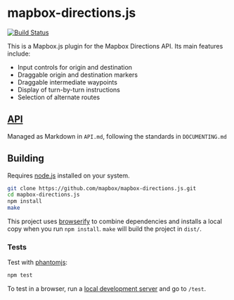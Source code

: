 # mapbox-directions.js

[![Build Status](https://travis-ci.org/mapbox/mapbox-directions.js.png)](https://travis-ci.org/mapbox/mapbox-directions.js)

This is a Mapbox.js plugin for the Mapbox Directions API. Its main features include:

* Input controls for origin and destination
* Draggable origin and destination markers
* Draggable intermediate waypoints
* Display of turn-by-turn instructions
* Selection of alternate routes

## [API](http://mapbox.com/mapbox.js/directions/api/)

Managed as Markdown in `API.md`, following the standards in `DOCUMENTING.md`

## Building

Requires [node.js](http://nodejs.org/) installed on your system.

``` sh
git clone https://github.com/mapbox/mapbox-directions.js.git
cd mapbox-directions.js
npm install
make
```

This project uses [browserify](https://github.com/substack/node-browserify) to combine
dependencies and installs a local copy when you run `npm install`.
`make` will build the project in `dist/`.

### Tests

Test with [phantomjs](http://phantomjs.org/):

``` sh
npm test
```

To test in a browser, run a [local development server](https://gist.github.com/tmcw/4989751)
and go to `/test`.
